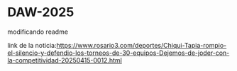 # DAW-2025
modificando readme

link de la noticia:https://www.rosario3.com/deportes/Chiqui-Tapia-rompio-el-silencio-y-defendio-los-torneos-de-30-equipos-Dejemos-de-joder-con-la-competitividad-20250415-0012.html